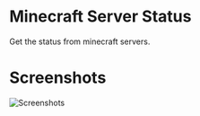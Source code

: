 # Minecraft Server Status
Get the status from minecraft servers.

# Screenshots
![Screenshots](https://i.imgur.com/jPGa5GG.png)